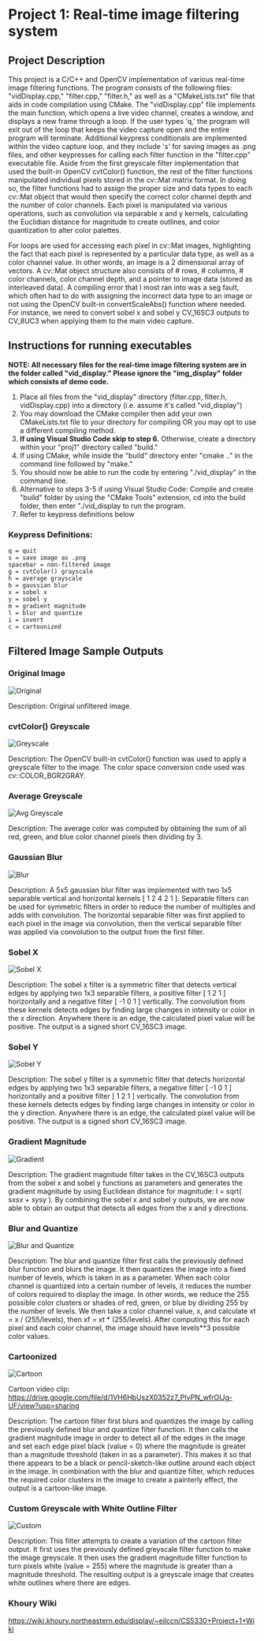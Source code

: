 # Project 1: Real-time image filtering system

## Project Description

This project is a C/C++ and OpenCV implementation of various real-time image filtering functions. The program consists of the following files: "vidDisplay.cpp," "filter.cpp," "filter.h," as well as a "CMakeLists.txt" file that aids in code compilation using CMake. The "vidDisplay.cpp" file implements the main function, which opens a live video channel, creates a window, and displays a new frame through a loop. If the user types 'q,' the program will exit out of the loop that keeps the video capture open and the entire program will terminate. Additional keypress conditionals are implemented within the video capture loop, and they include 's' for saving images as .png files, and other keypresses for calling each filter function in the "filter.cpp" executable file. Aside from the first greyscale filter implementation that used the built-in OpenCV cvtColor() function, the rest of the filter functions manipulated individual pixels stored in the cv::Mat matrix format. In doing so, the filter functions had to assign the proper size and data types to each cv::Mat object that would then specify the correct color channel depth and the number of color channels. Each pixel is manipulated via various operations, such as convolution via separable x and y kernels, calculating the Euclidian distance for magnitude to create outlines, and color quantization to alter color palettes. 

For loops are used for accessing each pixel in cv::Mat images, highlighting the fact that each pixel is represented by a particular data type, as well as a color channel value. In other words, an image is a 2 dimensional array of vectors. A cv::Mat object structure also consists of # rows, # columns, # color channels, color channel depth, and a pointer to image data (stored as interleaved data). A compiling error that I most ran into was a seg fault, which often had to do with assigning the incorrect data type to an image or not using the OpenCV built-in convertScaleAbs() function where needed. For instance, we need to convert sobel x and sobel y CV_16SC3 outputs to CV_8UC3 when applying them to the main video capture. 

## Instructions for running executables 

**NOTE: All necessary files for the real-time image filtering system are in the folder called "vid_display." Please ignore the "img_display" folder which consists of demo code.**

1. Place all files from the "vid_display" directory (filter.cpp, filter.h, vidDisplay.cpp) into a directory (i.e. assume it's called "vid_display") <br />
2. You may download the CMake compiler then add your own CMakeLists.txt file to your directory for compiling OR you may opt to use a different compiling method.
3. **If using Visual Studio Code skip to step 6.** Otherwise, create a directory within your "proj1" directory called "build."<br />
4. If using CMake, while inside the "build" directory enter "cmake .." in the command line followed by "make." <br />
5. You should now be able to run the code by entering "./vid_display" in the command line. <br />
6. Alternative to steps 3-5 if using Visual Studio Code: Compile and create "build" folder by using the "CMake Tools" extension, cd into the build folder, then enter "./vid_display to run the program. <br />
7. Refer to keypress definitions below 

### Keypress Definitions:
```
q = quit
s = save image as .png
spacebar = non-filtered image
g = cvtColor() grayscale
h = average grayscale
b = gaussian blur
x = sobel x
y = sobel y
m = gradient magnitude
l = blur and quantize
i = invert
c = cartoonized
```

## Filtered Image Sample Outputs

### Original Image
![Original](image_samples/lamp0.png)

Description: Original unfiltered image.

### cvtColor() Greyscale
![Greyscale](image_samples/lamp1.png)

Description: The OpenCV built-in cvtColor() function was used to apply a greyscale filter to the image. The color space conversion code used was cv::COLOR_BGR2GRAY. 

### Average Greyscale
![Avg Greyscale](image_samples/lamp2.png)

Description: The average color was computed by obtaining the sum of all red, green, and blue color channel pixels then dividing by 3. 

### Gaussian Blur
![Blur](image_samples/lamp3.png)

Description: A 5x5 gaussian blur filter was implemented with two 1x5 separable vertical and horizontal kernels [ 1 2 4 2 1 ]. Separable filters can be used for symmetric filters in order to reduce the number of multiples and adds with convolution. The horizontal separable filter was first applied to each pixel in the image via convolution, then the vertical separable filter was applied via convolution to the output from the first filter. 

### Sobel X
![Sobel X](image_samples/lamp4.png)

Description: The sobel x filter is a symmetric filter that detects vertical edges by applying two 1x3 separable filters, a positive filter [ 1 2 1 ] horizontally and a negative filter [ -1 0 1 ] vertically. The convolution from these kernels detects edges by finding large changes in intensity or color in the x direction. Anywhere there is an edge, the calculated pixel value will be positive. The output is a signed short CV_16SC3 image. 

### Sobel Y
![Sobel Y](image_samples/lamp5.png)

Description: The sobel y filter is a symmetric filter that detects horizontal edges by applying two 1x3 separable filters, a negative filter [ -1 0 1 ] horizontally and a positive filter [ 1 2 1 ] vertically. The convolution from these kernels detects edges by finding large changes in intensity or color in the y direction. Anywhere there is an edge, the calculated pixel value will be positive. The output is a signed short CV_16SC3 image. 

### Gradient Magnitude
![Gradient](image_samples/lamp6.png)

Description: The gradient magnitude filter takes in the CV_16SC3 outputs from the sobel x and sobel y functions as parameters and generates the gradient magnitude by using Euclidean distance for magnitude: I = sqrt( sx*sx + sy*sy ). By combining the sobel x and sobel y outputs, we are now able to obtain an output that detects all edges from the x and y directions. 

### Blur and Quantize
![Blur and Quantize](image_samples/lamp7.png)

Description: The blur and quantize filter first calls the previously defined blur function and blurs the image. It then quantizes the image into a fixed number of levels, which is taken in as a parameter. When each color channel is quantized into a certain number of levels, it reduces the number of colors required to display the image. In other words, we reduce the 255 possible color clusters or shades of red, green, or blue by dividing 255 by the number of levels. We then take a color channel value, x, and calculate xt = x / (255/levels), then xf = xt * (255/levels). After computing this for each pixel and each color channel, the image should have levels**3 possible color values.

### Cartoonized
![Cartoon](image_samples/lamp8.png)

Cartoon video clip: https://drive.google.com/file/d/1VH6HbUszX0352z7_PlvPN_wfrOIJg-UF/view?usp=sharing

Description: The cartoon filter first blurs and quantizes the image by calling the previously defined blur and quantize filter function. It then calls the gradient magnitude image in order to detect all of the edges in the image and set each edge pixel black (value = 0) where the magnitude is greater than a magnitude threshold (taken in as a parameter). This makes it so that there appears to be a black or pencil-sketch-like outline around each object in the image. In combination with the blur and quantize filter, which reduces the required color clusters in the image to create a painterly effect, the output is a cartoon-like image.

### Custom Greyscale with White Outline Filter
![Custom](image_samples/lamp9.png)

Description: This filter attempts to create a variation of the cartoon filter output. It first uses the previously defined greyscale filter function to make the image greyscale. It then uses the gradient magnitude filter function to turn pixels white (value = 255) where the magnitude is greater than a magnitude threshold. The resulting output is a greyscale image that creates white outlines where there are edges. 

### Khoury Wiki
https://wiki.khoury.northeastern.edu/display/~eilccn/CS5330+Project+1+Wiki 

